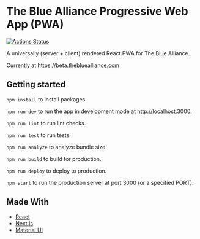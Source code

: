 # The Blue Alliance Progressive Web App (PWA)

[![Actions Status](https://wdp9fww0r9.execute-api.us-west-2.amazonaws.com/production/badge/the-blue-alliance/the-blue-alliance-pwa)](https://wdp9fww0r9.execute-api.us-west-2.amazonaws.com/production/results/the-blue-alliance/the-blue-alliance-pwa)


A universally (server + client) rendered React PWA for The Blue Alliance.

Currently at https://beta.thebluealliance.com

## Getting started

`npm install` to install packages.

`npm run dev` to run the app in development mode at [http://localhost:3000](http://localhost:3000).

`npm run lint` to run lint checks.

`npm run test` to run tests.

`npm run analyze` to analyze bundle size.

`npm run build` to build for production.

`npm run deploy` to deploy to production.

`npm start` to run the production server at port 3000 (or a specified PORT).

## Made With

- [React](https://github.com/facebook/react)
- [Next.js](https://github.com/zeit/next.js)
- [Material UI](https://github.com/mui-org/material-ui)
